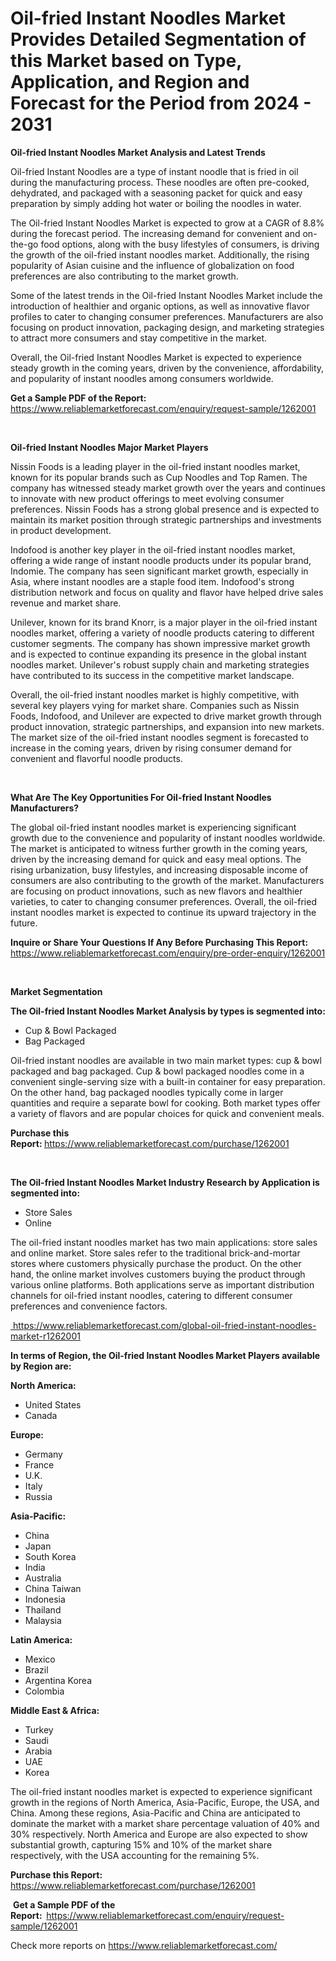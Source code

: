 <p><h1>Oil-fried Instant Noodles Market Provides Detailed Segmentation of this Market based on Type, Application, and Region and Forecast for the Period from 2024 - 2031</h1></p><p><strong>Oil-fried Instant Noodles Market Analysis and Latest Trends</strong></p>
<p><p>Oil-fried Instant Noodles are a type of instant noodle that is fried in oil during the manufacturing process. These noodles are often pre-cooked, dehydrated, and packaged with a seasoning packet for quick and easy preparation by simply adding hot water or boiling the noodles in water.</p><p>The Oil-fried Instant Noodles Market is expected to grow at a CAGR of 8.8% during the forecast period. The increasing demand for convenient and on-the-go food options, along with the busy lifestyles of consumers, is driving the growth of the oil-fried instant noodles market. Additionally, the rising popularity of Asian cuisine and the influence of globalization on food preferences are also contributing to the market growth.</p><p>Some of the latest trends in the Oil-fried Instant Noodles Market include the introduction of healthier and organic options, as well as innovative flavor profiles to cater to changing consumer preferences. Manufacturers are also focusing on product innovation, packaging design, and marketing strategies to attract more consumers and stay competitive in the market.</p><p>Overall, the Oil-fried Instant Noodles Market is expected to experience steady growth in the coming years, driven by the convenience, affordability, and popularity of instant noodles among consumers worldwide.</p></p>
<p><strong>Get a Sample PDF of the Report:&nbsp;</strong> <a href="https://www.reliablemarketforecast.com/enquiry/request-sample/1262001">https://www.reliablemarketforecast.com/enquiry/request-sample/1262001</a></p>
<p>&nbsp;</p>
<p><strong>Oil-fried Instant Noodles Major Market Players</strong></p>
<p><p>Nissin Foods is a leading player in the oil-fried instant noodles market, known for its popular brands such as Cup Noodles and Top Ramen. The company has witnessed steady market growth over the years and continues to innovate with new product offerings to meet evolving consumer preferences. Nissin Foods has a strong global presence and is expected to maintain its market position through strategic partnerships and investments in product development.</p><p>Indofood is another key player in the oil-fried instant noodles market, offering a wide range of instant noodle products under its popular brand, Indomie. The company has seen significant market growth, especially in Asia, where instant noodles are a staple food item. Indofood's strong distribution network and focus on quality and flavor have helped drive sales revenue and market share.</p><p>Unilever, known for its brand Knorr, is a major player in the oil-fried instant noodles market, offering a variety of noodle products catering to different customer segments. The company has shown impressive market growth and is expected to continue expanding its presence in the global instant noodles market. Unilever's robust supply chain and marketing strategies have contributed to its success in the competitive market landscape.</p><p>Overall, the oil-fried instant noodles market is highly competitive, with several key players vying for market share. Companies such as Nissin Foods, Indofood, and Unilever are expected to drive market growth through product innovation, strategic partnerships, and expansion into new markets. The market size of the oil-fried instant noodles segment is forecasted to increase in the coming years, driven by rising consumer demand for convenient and flavorful noodle products.</p></p>
<p>&nbsp;</p>
<p><strong>What Are The Key Opportunities For Oil-fried Instant Noodles Manufacturers?</strong></p>
<p><p>The global oil-fried instant noodles market is experiencing significant growth due to the convenience and popularity of instant noodles worldwide. The market is anticipated to witness further growth in the coming years, driven by the increasing demand for quick and easy meal options. The rising urbanization, busy lifestyles, and increasing disposable income of consumers are also contributing to the growth of the market. Manufacturers are focusing on product innovations, such as new flavors and healthier varieties, to cater to changing consumer preferences. Overall, the oil-fried instant noodles market is expected to continue its upward trajectory in the future.</p></p>
<p><strong>Inquire or Share Your Questions If Any Before Purchasing This Report:</strong> <a href="https://www.reliablemarketforecast.com/enquiry/pre-order-enquiry/1262001">https://www.reliablemarketforecast.com/enquiry/pre-order-enquiry/1262001</a></p>
<p>&nbsp;</p>
<p><strong>Market Segmentation</strong></p>
<p><strong>The Oil-fried Instant Noodles Market Analysis by types is segmented into:</strong></p>
<p><ul><li>Cup & Bowl Packaged</li><li>Bag Packaged</li></ul></p>
<p><p>Oil-fried instant noodles are available in two main market types: cup & bowl packaged and bag packaged. Cup & bowl packaged noodles come in a convenient single-serving size with a built-in container for easy preparation. On the other hand, bag packaged noodles typically come in larger quantities and require a separate bowl for cooking. Both market types offer a variety of flavors and are popular choices for quick and convenient meals.</p></p>
<p><strong>Purchase this Report:&nbsp;</strong><a href="https://www.reliablemarketforecast.com/purchase/1262001">https://www.reliablemarketforecast.com/purchase/1262001</a></p>
<p>&nbsp;</p>
<p><strong>The Oil-fried Instant Noodles Market Industry Research by Application is segmented into:</strong></p>
<p><ul><li>Store Sales</li><li>Online</li></ul></p>
<p><p>The oil-fried instant noodles market has two main applications: store sales and online market. Store sales refer to the traditional brick-and-mortar stores where customers physically purchase the product. On the other hand, the online market involves customers buying the product through various online platforms. Both applications serve as important distribution channels for oil-fried instant noodles, catering to different consumer preferences and convenience factors.</p></p>
<p><a href="https://www.reliablemarketforecast.com/global-oil-fried-instant-noodles-market-r1262001">&nbsp;https://www.reliablemarketforecast.com/global-oil-fried-instant-noodles-market-r1262001</a></p>
<p><strong>In terms of Region, the Oil-fried Instant Noodles Market Players available by Region are:</strong></p>
<p>
    <p> <strong> North America: </strong>
        <ul>
            <li>United States</li>
            <li>Canada</li>
        </ul>
        </p> 
    <p> <strong> Europe: </strong>
        <ul>
            <li>Germany</li>
            <li>France</li>
            <li>U.K.</li>
            <li>Italy</li>
            <li>Russia</li>
        </ul>
        </p> 
    <p> <strong> Asia-Pacific: </strong>
        <ul>
            <li>China</li>
            <li>Japan</li>
            <li>South Korea</li>
            <li>India</li>
            <li>Australia</li>
            <li>China Taiwan</li>
            <li>Indonesia</li>
            <li>Thailand</li>
            <li>Malaysia</li>
        </ul>
        </p> 
    <p> <strong> Latin America: </strong>
        <ul>
            <li>Mexico</li>
            <li>Brazil</li>
            <li>Argentina Korea</li>
            <li>Colombia</li>
        </ul>
        </p> 
    <p> <strong> Middle East & Africa: </strong>
        <ul>
            <li>Turkey</li>
            <li>Saudi</li>
            <li>Arabia</li>
            <li>UAE</li>
            <li>Korea</li>
        </ul>
    </p>
    </p>
<p><p>The oil-fried instant noodles market is expected to experience significant growth in the regions of North America, Asia-Pacific, Europe, the USA, and China. Among these regions, Asia-Pacific and China are anticipated to dominate the market with a market share percentage valuation of 40% and 30% respectively. North America and Europe are also expected to show substantial growth, capturing 15% and 10% of the market share respectively, with the USA accounting for the remaining 5%.</p></p>
<p><strong>Purchase this Report: </strong><a href="https://www.reliablemarketforecast.com/purchase/1262001">https://www.reliablemarketforecast.com/purchase/1262001</a></p>
<p>&nbsp;<strong>Get a Sample PDF of the Report:&nbsp;&nbsp;</strong><a href="https://www.reliablemarketforecast.com/enquiry/request-sample/1262001">https://www.reliablemarketforecast.com/enquiry/request-sample/1262001</a></p>
<p><strong></strong></p>
<p>Check more reports on <a href="https://www.reliablemarketforecast.com/">https://www.reliablemarketforecast.com/</a></p>